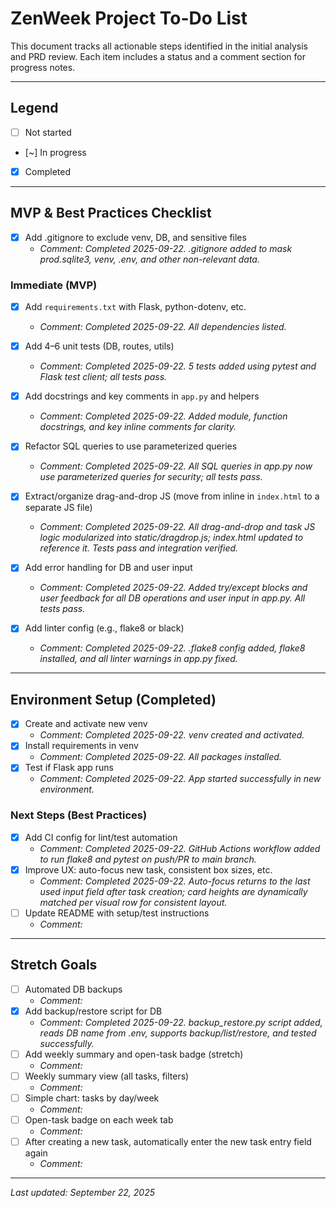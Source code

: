 # ZenWeek Project To-Do List

This document tracks all actionable steps identified in the initial analysis and PRD review. Each item includes a status and a comment section for progress notes.

---

## Legend
- [ ] Not started
- [~] In progress
- [x] Completed

---

## MVP & Best Practices Checklist
- [x] Add .gitignore to exclude venv, DB, and sensitive files
  - _Comment: Completed 2025-09-22. .gitignore added to mask prod.sqlite3, venv, .env, and other non-relevant data._

### Immediate (MVP)
- [x] Add `requirements.txt` with Flask, python-dotenv, etc.
  - _Comment: Completed 2025-09-22. All dependencies listed._
  
- [x] Add 4–6 unit tests (DB, routes, utils)
  - _Comment: Completed 2025-09-22. 5 tests added using pytest and Flask test client; all tests pass._
  
- [x] Add docstrings and key comments in `app.py` and helpers
  - _Comment: Completed 2025-09-22. Added module, function docstrings, and key inline comments for clarity._
  
- [x] Refactor SQL queries to use parameterized queries
  - _Comment: Completed 2025-09-22. All SQL queries in app.py now use parameterized queries for security; all tests pass._
  
- [x] Extract/organize drag-and-drop JS (move from inline in `index.html` to a separate JS file)
  - _Comment: Completed 2025-09-22. All drag-and-drop and task JS logic modularized into static/dragdrop.js; index.html updated to reference it. Tests pass and integration verified._
  
- [x] Add error handling for DB and user input
  - _Comment: Completed 2025-09-22. Added try/except blocks and user feedback for all DB operations and user input in app.py. All tests pass._
  
- [x] Add linter config (e.g., flake8 or black)
  - _Comment: Completed 2025-09-22. .flake8 config added, flake8 installed, and all linter warnings in app.py fixed._

---

## Environment Setup (Completed)
- [x] Create and activate new venv
  - _Comment: Completed 2025-09-22. venv created and activated._
- [x] Install requirements in venv
  - _Comment: Completed 2025-09-22. All packages installed._
- [x] Test if Flask app runs
  - _Comment: Completed 2025-09-22. App started successfully in new environment._

### Next Steps (Best Practices)
- [x] Add CI config for lint/test automation
  - _Comment: Completed 2025-09-22. GitHub Actions workflow added to run flake8 and pytest on push/PR to main branch._
- [x] Improve UX: auto-focus new task, consistent box sizes, etc.
  - _Comment: Completed 2025-09-22. Auto-focus returns to the last used input field after task creation; card heights are dynamically matched per visual row for consistent layout._
- [ ] Update README with setup/test instructions
  - _Comment:_

---

## Stretch Goals
- [ ] Automated DB backups
  - _Comment:_
- [x] Add backup/restore script for DB
  - _Comment: Completed 2025-09-22. backup_restore.py script added, reads DB name from .env, supports backup/list/restore, and tested successfully._
- [ ] Add weekly summary and open-task badge (stretch)
  - _Comment:_
- [ ] Weekly summary view (all tasks, filters)
  - _Comment:_
- [ ] Simple chart: tasks by day/week
  - _Comment:_
- [ ] Open-task badge on each week tab
  - _Comment:_
- [ ] After creating a new task, automatically enter the new task entry field again
  - _Comment:_

---

*Last updated: September 22, 2025*
